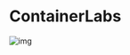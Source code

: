 # ContainerLabs

![img](https://raw.githubusercontent.com/sangam14/ContainerLabs/master/img/ContainerLabs.png)
